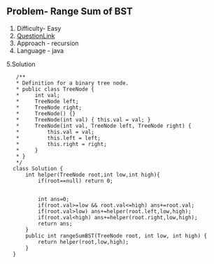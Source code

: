 ## Problem- Range Sum of BST
1. Difficulty- Easy 
2. [QuestionLink](https://leetcode.com/problems/range-sum-of-bst/description/)
3. Approach -  recursion
4. Language - java


5.Solution
 
       /**
       * Definition for a binary tree node.
       * public class TreeNode {
       *     int val;
       *     TreeNode left;
       *     TreeNode right;
       *     TreeNode() {}
       *     TreeNode(int val) { this.val = val; }
       *     TreeNode(int val, TreeNode left, TreeNode right) {
       *         this.val = val;
       *         this.left = left;
       *         this.right = right;
       *     }
       * }
       */
      class Solution {
          int helper(TreeNode root,int low,int high){
              if(root==null) return 0;
      
              
              int ans=0;
              if(root.val>=low && root.val<=high) ans+=root.val;
              if(root.val>low) ans+=helper(root.left,low,high);
              if(root.val<high) ans+=helper(root.right,low,high);
              return ans;
          }
          public int rangeSumBST(TreeNode root, int low, int high) {
              return helper(root,low,high);
          }
      }
